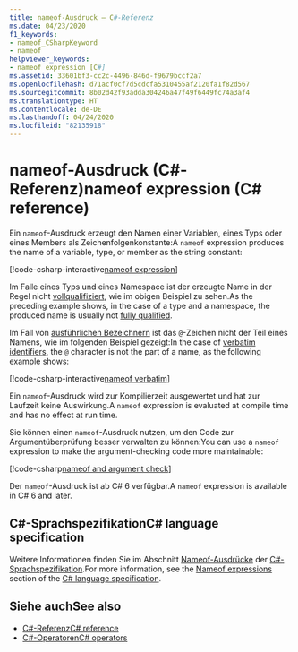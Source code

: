 ```yaml
---
title: nameof-Ausdruck – C#-Referenz
ms.date: 04/23/2020
f1_keywords:
- nameof_CSharpKeyword
- nameof
helpviewer_keywords:
- nameof expression [C#]
ms.assetid: 33601bf3-cc2c-4496-846d-f9679bccf2a7
ms.openlocfilehash: d71acf0cf7d5cdcfa5310455af2120fa1f82d567
ms.sourcegitcommit: 8b02d42f93adda304246a47f49f6449fc74a3af4
ms.translationtype: HT
ms.contentlocale: de-DE
ms.lasthandoff: 04/24/2020
ms.locfileid: "82135918"
---
```

# <a name="nameof-expression-c-reference"></a><span data-ttu-id="c07a6-102">nameof-Ausdruck (C#-Referenz)</span><span class="sxs-lookup"><span data-stu-id="c07a6-102">nameof expression (C# reference)</span></span>

<span data-ttu-id="c07a6-103">Ein `nameof`-Ausdruck erzeugt den Namen einer Variablen, eines Typs oder eines Members als Zeichenfolgenkonstante:</span><span class="sxs-lookup"><span data-stu-id="c07a6-103">A `nameof` expression produces the name of a variable, type, or member as the string constant:</span></span>

[!code-csharp-interactive[nameof expression](snippets/NameOfOperator.cs#Examples)]

<span data-ttu-id="c07a6-104">Im Falle eines Typs und eines Namespace ist der erzeugte Name in der Regel nicht [vollqualifiziert](~/_csharplang/spec/basic-concepts.md#fully-qualified-names), wie im obigen Beispiel zu sehen.</span><span class="sxs-lookup"><span data-stu-id="c07a6-104">As the preceding example shows, in the case of a type and a namespace, the produced name is usually not [fully qualified](~/_csharplang/spec/basic-concepts.md#fully-qualified-names).</span></span>

<span data-ttu-id="c07a6-105">Im Fall von [ausführlichen Bezeichnern](../tokens/verbatim.md) ist das `@`-Zeichen nicht der Teil eines Namens, wie im folgenden Beispiel gezeigt:</span><span class="sxs-lookup"><span data-stu-id="c07a6-105">In the case of [verbatim identifiers](../tokens/verbatim.md), the `@` character is not the part of a name, as the following example shows:</span></span>

[!code-csharp-interactive[nameof verbatim](snippets/NameOfOperator.cs#Verbatim)]

<span data-ttu-id="c07a6-106">Ein `nameof`-Ausdruck wird zur Kompilierzeit ausgewertet und hat zur Laufzeit keine Auswirkung.</span><span class="sxs-lookup"><span data-stu-id="c07a6-106">A `nameof` expression is evaluated at compile time and has no effect at run time.</span></span>

<span data-ttu-id="c07a6-107">Sie können einen `nameof`-Ausdruck nutzen, um den Code zur Argumentüberprüfung besser verwalten zu können:</span><span class="sxs-lookup"><span data-stu-id="c07a6-107">You can use a `nameof` expression to make the argument-checking code more maintainable:</span></span>

[!code-csharp[nameof and argument check](snippets/NameOfOperator.cs#ExceptionMessage)]

<span data-ttu-id="c07a6-108">Der `nameof`-Ausdruck ist ab C# 6 verfügbar.</span><span class="sxs-lookup"><span data-stu-id="c07a6-108">A `nameof` expression is available in C# 6 and later.</span></span>

## <a name="c-language-specification"></a><span data-ttu-id="c07a6-109">C#-Sprachspezifikation</span><span class="sxs-lookup"><span data-stu-id="c07a6-109">C# language specification</span></span>

<span data-ttu-id="c07a6-110">Weitere Informationen finden Sie im Abschnitt [Nameof-Ausdrücke](~/_csharplang/spec/expressions.md#nameof-expressions) der [C#-Sprachspezifikation](~/_csharplang/spec/introduction.md).</span><span class="sxs-lookup"><span data-stu-id="c07a6-110">For more information, see the [Nameof expressions](~/_csharplang/spec/expressions.md#nameof-expressions) section of the [C# language specification](~/_csharplang/spec/introduction.md).</span></span>

## <a name="see-also"></a><span data-ttu-id="c07a6-111">Siehe auch</span><span class="sxs-lookup"><span data-stu-id="c07a6-111">See also</span></span>

- [<span data-ttu-id="c07a6-112">C#-Referenz</span><span class="sxs-lookup"><span data-stu-id="c07a6-112">C# reference</span></span>](../index.md)
- [<span data-ttu-id="c07a6-113">C#-Operatoren</span><span class="sxs-lookup"><span data-stu-id="c07a6-113">C# operators</span></span>](index.md)
